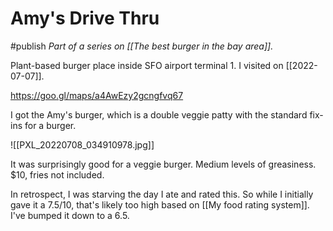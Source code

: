 # Amy's Drive Thru
#publish 
_Part of a series on [[The best burger in the bay area]]._

Plant-based burger place inside SFO airport terminal 1. I visited on [[2022-07-07]].

https://goo.gl/maps/a4AwEzy2gcngfvq67

I got the Amy's burger, which is a double veggie patty with the standard fix-ins for a burger.

![[PXL_20220708_034910978.jpg]]

It was surprisingly good for a veggie burger. Medium levels of greasiness. $10, fries not included.

In retrospect, I was starving the day I ate and rated this. So while I initially gave it a 7.5/10, that's likely too high based on [[My food rating system]]. I've bumped it down to a 6.5.

